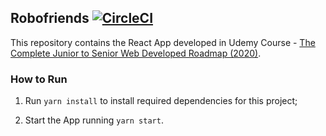 ## Robofriends  [![CircleCI](https://circleci.com/gh/luisbilecki/robofriends/tree/master.svg?style=svg)](https://circleci.com/gh/luisbilecki/robofriends/tree/master)

This repository contains the React App developed in 
Udemy Course - [The Complete Junior to Senior Web Developed Roadmap (2020)](https://www.udemy.com/course/the-complete-junior-to-senior-web-developer-roadmap/).

### How to Run

1. Run `yarn install` to install required dependencies for this project;

2. Start the App running `yarn start`.
